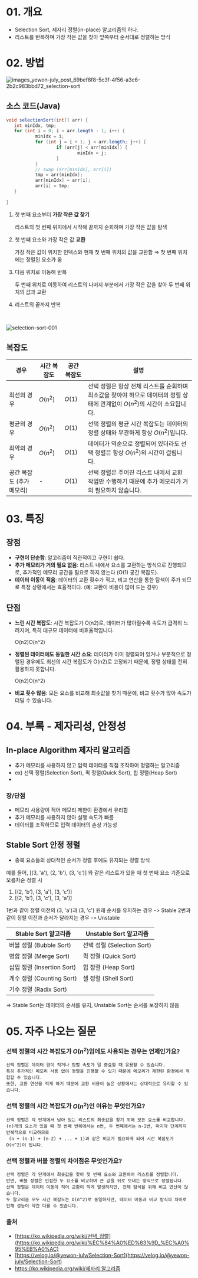 # 01. 개요

- Selection Sort, 제자리 정렬(in-place) 알고리즘의 하나.
- 리스트를 반복하며 가장 작은 값을 찾아 앞쪽부터 순서대로 정렬하는 방식

# 02. 방법

![images_yewon-july_post_69bef8f8-5c3f-4f56-a3c6-2b2c983bbd72_selection-sort](https://github.com/user-attachments/assets/5c8f7cfc-f520-478d-8df9-7d631d246ca5)

## 소스 코드(Java)

```java
void selectionSort(int[] arr) {
   int minIdx, tmp;
   for (int i = 0; i < arr.length - 1; i++) {
		   minIdx = i;
		   for (int j = i + 1; j < arr.length; j++) {
				   if (arr[j] < arr[minIdx]) {
						   minIdx = j;
				   }
		   }
		   // swap (arr[minIdx], arr[i])
		   tmp = arr[minIdx];
		   arr[minIdx] = arr[i];
		   arr[i] = tmp;
   }
   	
}
```

1. 첫 번째 요소부터 **가장 작은 값 찾기**
    
    리스트의 첫 번째 위치에서 시작해 끝까지 순회하며 가장 작은 값을 탐색
    
2. 첫 번째 요소와 가장 작은 값 **교환**
    
    가장 작은 값이 위치한 인덱스와 현재 첫 번째 위치의 값을 교환함 ⇒ 첫 번째 위치에는 정렬된 요소가 옴
    
3. 다음 위치로 이동해 반복
    
    두 번째 위치로 이동하여 리스트의 나머지 부분에서 가장 작은 값을 찾아 두 번째 위치의 값과 교환
    
4. 리스트의 끝까지 반복

<br />

![selection-sort-001](https://github.com/user-attachments/assets/842dcae5-d2b7-4cdf-9688-5e0b883d5a60)

## 복잡도

| 경우               | 시간 복잡도 | 공간 복잡도 | 설명                                                                                       |
|------------------|-------------|-------------|------------------------------------------------------------------------------------------|
| 최선의 경우         | $O(n^2)$   | $O(1)$    | 선택 정렬은 항상 전체 리스트를 순회하며 최소값을 찾아야 하므로 데이터의 정렬 상태에 관계없이 $O(n^2)$의 시간이 소요됩니다. |
| 평균의 경우         | $O(n^2)$   | $O(1)$    | 선택 정렬의 평균 시간 복잡도는 데이터의 정렬 상태와 무관하게 항상 $O(n^2)$입니다.                                  |
| 최악의 경우         | $O(n^2)$   | $O(1)$    | 데이터가 역순으로 정렬되어 있더라도 선택 정렬은 항상 $O(n^2)$의 시간이 걸립니다.                                      |
| 공간 복잡도 (추가 메모리) | -           | $O(1)$    | 선택 정렬은 주어진 리스트 내에서 교환 작업만 수행하기 때문에 추가 메모리가 거의 필요하지 않습니다.                     |


# 03. 특징

## 장점

- **구현이 단순함**: 알고리즘이 직관적이고 구현이 쉽다.
- **추가 메모리가 거의 필요 없음**: 리스트 내에서 요소를 교환하는 방식으로 진행되므로, 추가적인 메모리 공간을 필요로 하지 않는다 (O(1) 공간 복잡도).
- **데이터 이동이 적음**: 데이터의 교환 횟수가 적고, 비교 연산을 통한 탐색이 주가 되므로 특정 상황에서는 효율적이다. (예: 교환이 비용이 많이 드는 경우)

## 단점

- **느린 시간 복잡도**: 시간 복잡도가 O(n2)로, 데이터가 많아질수록 속도가 급격히 느려지며, 특히 대규모 데이터에 비효율적입니다.
    
    O(n2)O(n^2)
    
- **정렬된 데이터에도 동일한 시간 소요**: 데이터가 이미 정렬되어 있거나 부분적으로 정렬된 경우에도 최선의 시간 복잡도가 O(n2)로 고정되기 때문에, 정렬 상태를 전혀 활용하지 못합니다.
    
    O(n2)O(n^2)
    
- **비교 횟수 많음**: 모든 요소를 비교해 최솟값을 찾기 때문에, 비교 횟수가 많아 속도가 더딜 수 있습니다.

# 04. 부록 - 제자리성, 안정성

## In-place Algorithm 제자리 알고리즘
- 추가 메모리를 사용하지 않고 입력 데이터를 직접 조작하여 정렬하는 알고리즘
- ex) 선택 정렬(Selection Sort), 퀵 정렬(Quick Sort), 힙 정렬(Heap Sort)
- 
### 장/단점
- 메모리 사용량이 적어 메모리 제한이 환경에서 유리함
- 추가 메모리를 사용하지 않아 실행 속도가 빠름
- 데이터를 조작하므로 입력 데이터의 손상 가능성

## Stable Sort 안정 정렬
- 중복 요소들의 상대적인 순서가 정렬 후에도 유지되는 정렬 방식

예를 들어, [(3, 'a'), (2, 'b'), (3, 'c')] 와 같은 리스트가 있을 때
첫 번째 요소 기준으로 오름차순 정렬 시
1. [(2, 'b'), (3, 'a'), (3, 'c')]
2. [(2, 'b'), (3, 'c'), (3, 'a')]

1번과 같이 정렬 이전의 (3, 'a')과 (3, 'c') 원래 순서를 유지하는 경우 -> Stable
2번과 같이 정렬 이전과 순서가 달라지는 경우 -> Unstable

| Stable Sort 알고리즘        | Unstable Sort 알고리즘   |
|-----------------------------|--------------------------|
| 버블 정렬 (Bubble Sort)      | 선택 정렬 (Selection Sort) |
| 병합 정렬 (Merge Sort)       | 퀵 정렬 (Quick Sort)       |
| 삽입 정렬 (Insertion Sort)   | 힙 정렬 (Heap Sort)        |
| 계수 정렬 (Counting Sort)    | 셸 정렬 (Shell Sort)       |
| 기수 정렬 (Radix Sort)       |                          |

=> Stable Sort는 데이터의 순서를 유지, Unstable Sort는 순서를 보장하지 않음


# 05. 자주 나오는 질문

### 선택 정렬의 시간 복잡도가 $O(n^2)$임에도 사용되는 경우는 언제인가요?
```
선택 정렬은 데이터 양이 적거나 정렬 속도가 덜 중요할 때 유용할 수 있습니다.
특히 추가적인 메모리 사용 없이 정렬을 진행할 수 있기 때문에 메모리가 제한된 환경에서 적합할 수 있습니다.
또한, 교환 연산을 적게 하기 때문에 교환 비용이 높은 상황에서는 상대적으로 유리할 수 있습니다.
```

### 선택 정렬의 시간 복잡도가 $O(n^2)$인 이유는 무엇인가요?
```
선택 정렬은 각 단계에서 남아 있는 리스트의 최솟값을 찾기 위해 모든 요소를 비교합니다.
(n)개의 요소가 있을 때 첫 번째 반복에서는 n번, 두 번째에서는 n-1번, 마지막 단계까지 반복적으로 비교하므로
 (n + (n-1) + (n-2) + ... + 1)과 같은 비교가 필요하게 되어 시간 복잡도가 O(n^2)이 됩니다.
```

### 선택 정렬과 버블 정렬의 차이점은 무엇인가요?
```
선택 정렬은 각 단계에서 최솟값을 찾아 첫 번째 요소와 교환하여 리스트를 정렬합니다. 
반면, 버블 정렬은 인접한 두 요소를 비교하며 큰 값을 뒤로 보내는 방식으로 정렬됩니다. 
선택 정렬은 데이터 이동이 적어 교환이 적게 발생하지만, 전체 탐색을 위해 비교 연산이 많습니다. 
두 알고리즘 모두 시간 복잡도는 O(n^2)로 동일하지만, 데이터 이동과 비교 방식의 차이로 인해 성능이 약간 다를 수 있습니다.
```

### 출처

- [https://ko.wikipedia.org/wiki/선택_정렬](https://ko.wikipedia.org/wiki/%EC%84%A0%ED%83%9D_%EC%A0%95%EB%A0%AC)
- [https://velog.io/@yewon-july/Selection-Sort](https://velog.io/@yewon-july/Selection-Sort)
- [https://ko.wikipedia.org/wiki/제자리 알고리즘](https://ko.wikipedia.org/wiki/%EC%A0%9C%EC%9E%90%EB%A6%AC_%EC%95%8C%EA%B3%A0%EB%A6%AC%EC%A6%98)
